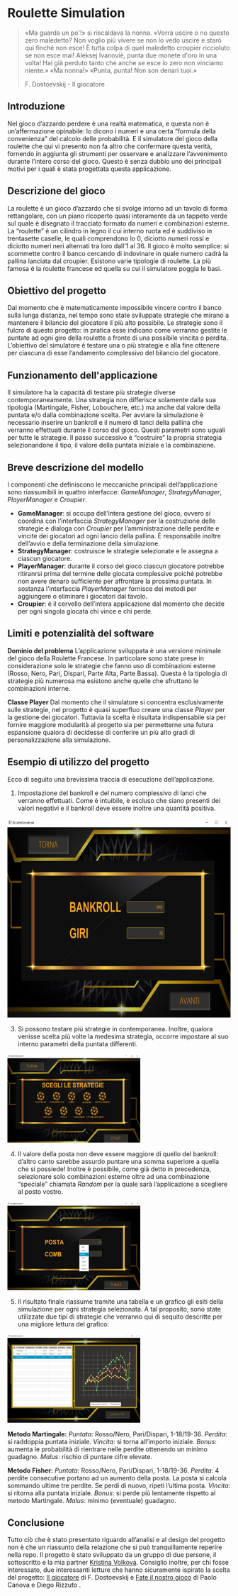 # Roulette Simulation

>«Ma guarda un po'!» si riscaldava la nonna. «Vorrà uscire o no questo zero maledetto? Non voglio più vivere se non lo vedo uscire e starò qui finché non esce! È tutta colpa di quel maledetto croupier riccioluto se non esce mai! Aleksej Ivanoviè, punta due monete d'oro in una volta! Hai già perduto tanto che anche se esce lo zero non vinciamo niente.»
«Ma nonna!»
«Punta, punta! Non son denari tuoi.»
>
>F. Dostoevskij - Il giocatore 


## Introduzione 

Nel gioco d’azzardo perdere è una realtà matematica, e questa non è un’affermazione opinabile: lo dicono i numeri e una certa “formula della convenienza” del calcolo delle probabilità. E il simulatore del gioco della roulette che qui vi presento non fa altro che confermare questa verità, fornendo in aggiunta gli strumenti per osservare e analizzare l’avvenimento durante l’intero corso del gioco. Questo è senza dubbio uno dei principali motivi per i quali è stata progettata questa applicazione.

## Descrizione del gioco

La roulette è un gioco d’azzardo che si svolge intorno ad un tavolo di forma rettangolare, con un piano ricoperto quasi interamente da un tappeto verde sul quale è disegnato il tracciato formato da numeri e combinazioni esterne. La “roulette” è un cilindro in legno il cui interno ruota ed è suddiviso in trentasette caselle, le quali comprendono lo 0, diciotto numeri rossi e diciotto numeri neri alternati tra loro dall’1 al 36. Il gioco è molto semplice: si scommette contro il banco cercando di indovinare in quale numero cadrà la pallina lanciata dal croupier. Esistono varie tipologie di roulette. La più famosa è la roulette francese ed quella su cui il simulatore poggia le basi.

## Obiettivo del progetto

Dal momento che è matematicamente impossibile vincere contro il banco sulla lunga distanza, nel tempo sono state sviluppate strategie che mirano a mantenere il bilancio del giocatore il più alto possibile. Le strategie sono il fulcro di questo progetto: in pratica esse indicano come verranno gestite le puntate ad ogni giro della roulette a fronte di una possibile vincita o perdita. L’obiettivo del simulatore è testare una o più strategie e alla fine ottenere per ciascuna di esse l’andamento complessivo del bilancio del giocatore.

## Funzionamento dell'applicazione

Il simulatore ha la capacità di testare più strategie diverse contemporaneamente. Una strategia non differisce solamente dalla sua tipologia (Martingale, Fisher, Lobouchere, etc.) ma anche dal valore della puntata e/o dalla combinazione scelta. Per avviare la simulazione è necessario inserire un bankroll e il numero di lanci della pallina che verranno effettuati durante il corso del gioco. Questi parametri sono uguali per tutte le strategie. Il passo successivo è “costruire” la propria strategia selezionandone il tipo, il valore della puntata iniziale e la combinazione.

## Breve descrizione del modello

I componenti che definiscono le meccaniche principali dell’applicazione sono riassumibili in quattro interfacce: _GameManager_, _StrategyManager_, _PlayerManager_ e _Croupier_.

- **GameManager**: si occupa dell’intera gestione del gioco, ovvero si coordina con l’interfaccia _StrategyManager_ per la costruzione delle strategie e dialoga con _Croupier_ per l’amministrazione delle perdite e vincite dei giocatori ad ogni lancio della pallina. È responsabile inoltre dell’avvio e della terminazione della simulazione.
-  **StrategyManager**: costruisce le strategie selezionate e le assegna a ciascun giocatore.
- **PlayerManager**: durante il corso del gioco ciascun giocatore potrebbe ritiranrsi prima del termine delle giocata complessive poiché potrebbe non avere denaro sufficiente per affrontare la prossima puntata. In sostanza l’interfaccia _PlayerManager_ fornisce dei metodi per aggiungere o eliminare i giocatori dal tavolo.
- **Croupier**: è il cervello dell’intera applicazione dal momento che decide per ogni singola giocata chi vince e chi perde.

## Limiti e potenzialità del software
**Dominio del problema**
L’applicazione sviluppata è una versione minimale del gioco della Roulette Francese. In particolare sono state prese in considerazione solo le strategie che fanno uso di combinazioni esterne (Rosso, Nero, Pari, Dispari, Parte Alta, Parte Bassa). Questa è la tipologia di strategie più numerosa ma esistono anche quelle che sfruttano le combinazioni interne.

**Classe Player**
Dal momento che il simulatore si concentra esclusivamente sulle strategie, nel progetto è quasi superfluo creare una classe _Player_ per la gestione dei giocatori. Tuttavia la scelta è risultata indispensabile sia per fornire maggiore modularità al progetto sia per permetterne una futura espansione qualora di decidesse di conferire un più alto gradi di personalizzazione alla simulazione.

## Esempio di utilizzo del progetto

Ecco di seguito una brevissima traccia di esecuzione dell’applicazione.

1.  Impostazione del bankroll e del numero complessivo di lanci che verranno effettuati. Come è intuibile, è escluso che siano presenti dei valori negativi e il bankroll deve essere inoltre una quantità positiva.

<div style="text-align: center;">
<img src="image/bankroll_page.png" alt="Imposta bankroll e lanci" width="750" height="450">
</div>

3. Si possono testare più strategie in contemporanea. Inoltre, qualora venisse scelta più volte la medesima strategia, occorre impostare al suo interno parametri della puntata differenti.
   

<img src="image/choose_your_strategy.png" alt="Scegli la tua strategia" width="300" height="200">

4. Il valore della posta non deve essere maggiore di quello del bankroll: d’altro canto sarebbe assurdo puntare una somma superiore a quella che si possiede! Inoltre è possibile, come già detto in precedenza, selezionare solo combinazioni esterne oltre ad una combinazione “speciale” chiamata _Random_ per la quale sarà l’applicazione a scegliere al posto vostro.
   

<img src="image/make_your_bet.png" alt="Personalizza la tua puntata" width="300" height="200">

5. Il risultato finale riassume tramite una tabella e un grafico gli esiti della simulazione per ogni strategia selezionata. A tal proposito, sono state utilizzate due tipi di strategie che verranno qui di sequito descritte per una migliore lettura del grafico:

<img src="image/see_best_strategy.jpg" alt="Tabella e Grafico" width="300" height="200">

**Metodo Martingale:**
_Puntata_: Rosso/Nero, Pari/Dispari, 1-18/19-36.
_Perdita_: si raddoppia puntata iniziale.
_Vincita_: si torna all’importo iniziale.
_Bonus_: aumenta le probabilità di rientrare nelle perdite ottenendo un minimo guadagno.
_Malus_: rischio di puntare cifre elevate.

**Metodo Fisher:**
_Puntata_: Rosso/Nero, Pari/Dispari, 1-18/19-36.
_Perdita_: 4 perdite consecutive portano ad un aumento della posta. La posta si calcola sommando ultime tre perdite. Se perdi di nuovo, ripeti l’ultima posta.
_Vincita_: si ritorna alla puntata iniziale.
_Bonus_: si perde più lentamente rispetto al metodo Martingale.
_Malus_: minimo (eventuale) guadagno.

## Conclusione
Tutto ciò che è stato presentato riguardo all’analisi e al design del progetto non è che un riassunto della relazione che si può tranquillamente reperire nella repo. Il progetto è stato sviluppato da un gruppo di due persone, il sottoscritto e la mia partner [Kristina Volkova]([https://github.com/volkovalolka](https://github.com/volkovalolka)). Consiglio inoltre, per chi fosse interessato, due interessanti letture che hanno sicuramente ispirato la scelta del progetto: [Il giocatore]([https://www.google.it/books/edition/Il_giocatore_Mondadori/qc2pCwAAQBAJ?hl=it&gbpv=1&dq=Il+giocatore+Fedor&printsec=frontcover](https://www.google.it/books/edition/Il_giocatore_Mondadori/qc2pCwAAQBAJ?hl=it&gbpv=1&dq=Il+giocatore+Fedor&printsec=frontcover))  di F. Dostoevskij e [Fate il nostro gioco]([https://books.google.it/books/about/Fate_il_nostro_gioco.html?id=zG1uDwAAQBAJ&source=kp_book_description&redir_esc=y](https://books.google.it/books/about/Fate_il_nostro_gioco.html?id=zG1uDwAAQBAJ&source=kp_book_description&redir_esc=y)) di Paolo Canova e Diego Rizzuto .


